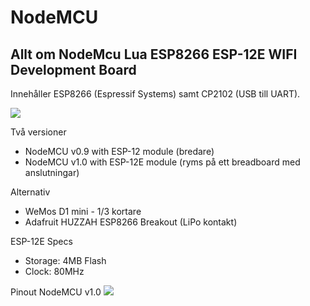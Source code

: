 # NodeMCU

## Allt om NodeMcu Lua ESP8266 ESP-12E WIFI Development Board

Innehåller ESP8266 (Espressif Systems) samt CP2102 (USB till UART).

<img src="https://raw.githubusercontent.com/nodemcu/nodemcu-devkit-v1.0/master/Documents/NodeMCU_DEVKIT_1.0.jpg">

Två versioner
* NodeMCU v0.9 with ESP-12 module (bredare)
* NodeMCU v1.0 with ESP-12E module (ryms på ett breadboard med anslutningar)

Alternativ 
* WeMos D1 mini - 1/3 kortare
* Adafruit HUZZAH ESP8266 Breakout (LiPo kontakt)

ESP-12E Specs
* Storage: 4MB Flash
* Clock: 80MHz

Pinout NodeMCU v1.0
<img src="https://bennthomsen.files.wordpress.com/2015/12/nodemcu_pinout_700-2.png">
